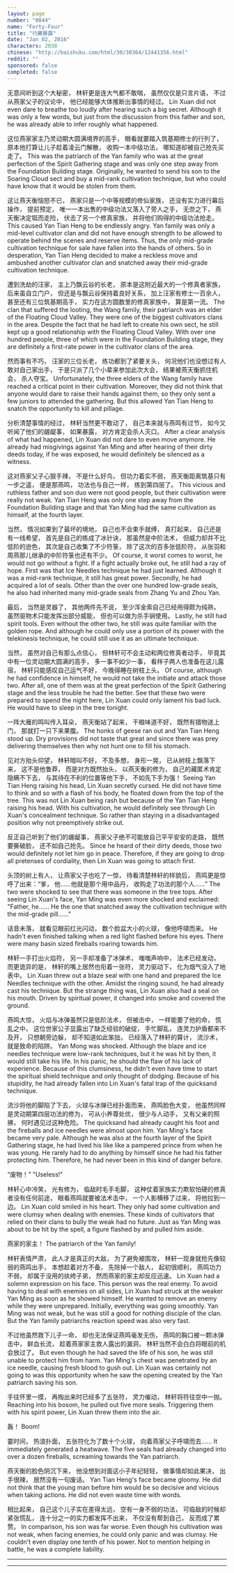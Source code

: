 ```yaml
---
layout: page
number: "0044"
name: "Forty-Four"
title: "行藏暴露"
date: "Jan 02, 2016"
characters: 2038
chinese: "http://baishuku.com/html/30/30364/12441356.html"
reddit: ""
sponsored: false
completed: false
---
```


无意间听到这个大秘密，
林轩更是连大气都不敢喘，
虽然仅仅是只言片语，
不过从燕家父子的议论中，
他已经能够大体推断出事情的经过。
Lin Xuan did not even dare to breathe too loudly after hearing such a big secret. Although it was only a few words, but just from the discussion from this father and son, he was already able to infer roughly what happened.

这位燕家家主乃灵动期大圆满境界的高手，
眼看就要踏入筑基期修士的行列了，
原本他打算让儿子趁着凌云门解散，
收购一本中级功法，
哪知道却被自己抢先买走了。
This was the patriarch of the Yan family who was at the great perfection of the Spirit Gathering stage and was only one step away from the Foundation Building stage. Originally, he wanted to send his son to the Soaring Cloud sect and buy a mid-rank cultivation technique, but who could have know that it would be stolen from them.

这让燕天衡恼怒不已，
燕家只是一个中等规模的修仙家族，
还没有实力进行幕后操作，
提前预定，
唯一一本出售的中级功法又落入了旁人之手，
无奈之下，
燕天衡决定铤而走险，
伏击了另一个修真家族，
并将他们购得的中级功法抢走。
This caused Yan Tian Heng to be endlessly angry. Yan family was only a mid-level cultivator clan and did not have enough strength to be allowed to operate behind the scenes and reserve items. Thus, the only mid-grade cultivation technique for sale have fallen into the hands of others. So in desperation, Yan Tian Heng decided to make a reckless move and ambushed another cultivator clan and snatched away their mid-grade cultivation technique.

遭到洗劫的汪家，
主上乃飘云谷的长老，
原本是这附近最大的一个修真者家族，
后来虽自立门户，
但还是与飘云谷保持着良好关系，
加上汪家有修士一百余人，
甚至还有三位筑基期高手，
实力在这方圆数里的修真家族中，
算是第一流。
The clan that suffered the looting, the Wang family, their patriarch was an elder of the Floating Cloud Valley. They were one of the biggest cultivators clans in the area. Despite the fact that he had left to create his own sect, he still kept up a good relationship with the Floating Cloud Valley. With over one hundred people, three of which were in the Foundation Building stage, they are definitely a first-rate power in the cultivator clans of the area.

然而事有不巧，
汪家的三位长老，
练功都到了紧要关头，
何况他们也没想过有人敢对自己家出手，
于是只派了几个小辈来参加此次大会，
结果被燕天衡抓住机会，
杀人夺宝。
Unfortunately, the three elders of the Wang family have reached a critical point in their cultivation. Moreover, they did not think that anyone would dare to raise their hands against them, so they only sent a few juniors to attended the gathering. But this allowed Yan Tian Heng to snatch the opportunity to kill and pillage.

分析清楚事情的经过，
林轩当然更不敢动了，
自己本来就与燕鸣有过节，
如今又听闻了他们的龌龊事，
如果暴露，
对方肯定会杀人灭口。
After a clear analysis of what had happened, Lin Xuan did not dare to even move anymore. He already had misgivings against Yan Ming and after hearing of their dirty deeds today, if he was exposed, he would definitely be silenced as a witness.

这对燕家父子心狠手辣，
不是什么好鸟，
但功力着实不弱，
燕天衡距离筑基只有一步之遥，
便是那燕鸣，
功法也与自己一样，
练到第四层了。
This vicious and ruthless father and son duo were not good people, but their cultivation were really not weak. Yan Tian Heng was only one step away from the Foundation Building stage and that Yan Ming had the same cultivation as himself, at the fourth layer.

当然，
情况如果到了最坏的境地，
自己也不会束手就缚，
真打起来，
自己还是有一线希望，
首先是自己的练成了冰针诀，
那虽然是中阶法术，
但威力却并不比低阶的逊色，
其次是自己收集了不少符箓，
除了这次的百多张低阶符，
从张羽和周燕那儿继承的中阶符箓也还有不少。
Of course, it worst comes to worst, he would not go without a fight. If a fight actually broke out, he still had a ray of hope. First was that Ice Needles technique he had just learned. Although it was a mid-rank technique, it still has great power. Secondly, he had acquired a lot of seals. Other than the over one hundred low-grade seals, he also had inherited many mid-grade seals from Zhang Yu and Zhou Yan.

最后，
当然是灵器了，
其他两件先不说，
至少浑金索自己已经用得颇为纯熟，
虽然驱物术只能发挥出部分威能，
但也可以做为杀手锏使用。
Lastly, he still had spirit tools. Even without the other two, he still was quite familiar with the golden rope. And although he could only use a portion of its power with the telekinesis technique, he could still use it as an ultimate technique.

当然，
虽然对自己有那么点信心，
但林轩可不会主动和两位修真者动手，
毕竟其中有一位灵动期大圆满的高手，
多一事不如少一事，
看样子两人也准备在这儿露宿，
林轩只能感叹自己运气不好，
今晚得睡在树枝上头。
Of course, although he had confidence in himself, he would not take the initiate and attack those two. After all, one of them was at the great perfection of the Spirit Gathering stage and the less trouble he had the better. See that these two were prepared to spend the night here, Lin Xuan could only lament his bad luck. He would have to sleep in the tree tonight.

一阵大雁的鸣叫传入耳朵，
燕天衡站了起来，
干粮味道不好，
既然有猎物送上门，
那就打一只下来果腹。
The honks of geese ran out and Yan Tian Heng stood up. Dry provisions did not taste that great and since there was prey delivering themselves then why not hunt one to fill his stomach.

见对方抬头仰望，
林轩暗叫不好，
不及多想，
身形一晃，
已从树枝上飘落下来，
这不是他鲁莽，
而是对方既然抬头，
以燕天衡的修为，
自己的藏匿术肯定隐瞒不下去，
与其待在不利的位置等他下手，
不如先下手为强！
Seeing Yan Tian Heng raising his head, Lin Xuan secretly cursed. He did not have time to think and so with a flash of his body, he floated down from the top of the tree. This was not Lin Xuan being rash but because of the Yan Tian Heng raising his head. With his cultivation, he would definitely see through Lin Xuan's concealment technique. So rather than staying in a disadvantaged position why not preemptively strike out.

反正自己听到了他们的龌龊事，
燕家父子绝不可能放自己平平安安的走路，
既然要撕破脸，
还不如自己抢先。
Since he heard of their dirty deeds, those two would definitely not let him go in peace. Therefore, if they are going to drop all pretenses of cordiality, then Lin Xuan was going to attach first.

头顶的树上有人，
让燕家父子也吃了一惊，
待看清楚林轩的样貌后，
燕鸣更是惊呼了出来：“爹，
他……他就是那个用中品丹，
收购走了功法的那个人……”
The two were shocked to see that there was someone in the tree tops. After seeing Lin Xuan's face, Yan Ming was even more shocked and exclaimed: "Father, he...... He the one that snatched away the cultivation technique with the mid-grade pill......"

话音未落，
就看见眼前红光闪动，
数个脸盆大小的火球，
像他呼啸而来。
He hadn't even finished talking when a red light flashed before his eyes. There were many basin sized fireballs roaring towards him.

林轩一手打出火焰符，
另一手却准备了冰弹术，
嗤嗤声响中，
法术已经发动，
而更诡异的是，
林轩的嘴上居然也衔着一张符，
灵力驱动下，
化为烟气没入了地表中。
Lin Xuan threw out a blaze seal with one hand and prepared the Ice Needles technique with the other. Amidst the ringing sound, he had already cast his technique. But the strange thing was, Lin Xuan also had a seal on his mouth. Driven by spiritual power, it changed into smoke and covered the ground.

燕鸣大惊，
火焰与冰弹虽然只是低阶法术，
但被击中，
一样能要了他的命，
慌乱之中，
这位世家公子显露出了缺乏经验的破绽，
手忙脚乱，
连灵力护盾都来不及开，
只想朝旁边躲，
却不知道如此笨拙，
已经落入了林轩的算计，
流沙术，
就是致命的陷阱。
Yan Mong was shocked. Although the blaze and ice needles technique were low-rank techniques, but it he was hit by then, it would still take his life. In his panic, he should the flaw of his lack of experience. Because of this clumsiness, he didn't even have time to start the spiritual shield technique and only thought of dodging. Because of his stupidity, he had already fallen into Lin Xuan's fatal trap of the quicksand technique.

流沙将他的脚陷了下去，
火球与冰弹已经扑面而来，
燕鸣脸色大变，
他虽然同样是灵动期第四层功法的修为，
可从小养尊处优，
很少与人动手，
又有父亲的照拂，
何时遇见过这种危险。
The quicksand had already caught his foot and the fireballs and ice needles were almost upon him. Yan Ming's face became very pale. Although he was also at the fourth layer of the Spirit Gathering stage, he had lived his like like a pampered prince from when he was young. He rarely had to do anything by himself since he had his father protecting him. Therefore, he had never been in this kind of danger before.

“废物！”
"Useless!"

林轩心中冷笑，
光有修为，
临敌时毛手毛脚，
这种仗着家族实力欺软怕硬的修真者没有任何前途，
眼看燕鸣就要被法术击中，
一个人影横移了过来，
将他拉到一边。
Lin Xuan cold smiled in his heart. They only had some cultivation and were clumsy when dealing with enemies. These kinds of cultivators that relied on their clans to bully the weak had no future. Just as Yan Ming was about to be hit by the spell, a figure flashed by and pulled him aside.

燕家的家主！
The patriarch of the Yan family!

林轩表情严肃，
此人才是真正的大敌，
为了避免被围攻，
林轩一现身就抢先像较弱的燕鸣出手，
本想趁着对方不备，
先除掉一个敌人，
起初很顺利，
燕鸣功力不弱，
却属于没用的纨绔子弟，
然而燕家的家主却反应迅速。
Lin Xuan had a solemn expression on his face. This person was the real enemy. To avoid having to deal with enemies on all sides, Lin Xuan had struck at the weaker Yan Ming as soon as he showed himself. He wanted to remove an enemy while they were unprepared. Initially, everything was going smoothly. Yan Ming was not weak, but he was still a good for nothing disciple of the clan. But the Yan family patriarchs reaction speed was also very fast.

不过他虽然救下儿子一命，
却也无法保证燕鸣毫发无伤，
燕鸣的胸口被一颗冰弹击中，
鲜血长流，
趁着燕家家主救人露出的漏洞，
林轩当然不会白白将眼前的机会放过了。
But even though he had saved the life of his son, he was still unable to protect him from harm. Yan Ming's chest was penetrated by an ice needle, causing fresh blood to gush out. Lin Xuan was certainly not going to was this opportunity when he saw the opening created by the Yan patriarch saving his son.

手往怀里一摸，
再掏出来时已经多了五张符，
灵力催动，
林轩将符往空中一抛。
Reaching into his bosom, he pulled out five more seals. Triggering them with his spirit power, Lin Xuan threw them into the air.

轰！
Boom!

霎时间，
热浪扑面，
五张符化为了数十个火球，
向着燕家父子呼啸而去……
It immediately generated a heatwave. The five seals had already changed into over a dozen fireballs, screaming towards the Yan patriarch.

燕天衡的脸色阴沉下来，
他没想到对面这小子年纪轻轻，
做事情却如此果决，
出手很辣，
居然没有一句废话。
Yan Tian Heng's face became gloomy. He did not think that the young man before him would be so decisive and vicious when taking actions. He did not even waste time with words.

相比起来，
自己这个儿子实在差得太远，
空有一身不弱的功法，
可临敌的时候却紧张慌乱，
连十分之一的实力都发挥不出来，
不仅没有帮到自己，
反而成了累赘。
In comparison, his son was far worse. Even though his cultivation was not weak, when facing enemies, he could only panic and was clumsy. He couldn't even display one tenth of his power. Not to mention helping in battle, he was a complete liability.

- - -
- - -
